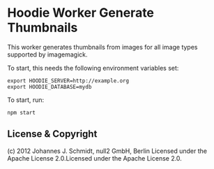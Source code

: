 # Hoodie Worker Generate Thumbnails

This worker generates thumbnails from images
for all image types supported by imagemagick.


To start, this needs the following environment variables set:

    export HOODIE_SERVER=http://example.org
    export HOODIE_DATABASE=mydb


To start, run:

    npm start


## License & Copyright

(c) 2012 Johannes J. Schmidt, null2 GmbH, Berlin
Licensed under the Apache License 2.0.Licensed under the Apache License 2.0.
